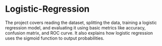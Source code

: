 # Logistic-Regression
The project covers reading the dataset, splitting the data, training a logistic regression model, and evaluating it using basic metrics like accuracy, confusion matrix, and ROC curve. It also explains how logistic regression uses the sigmoid function to output probabilities.
